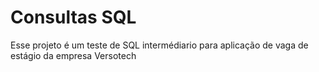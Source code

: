 # Consultas SQL
 
 Esse projeto é um teste de SQL intermédiario para aplicação de vaga de estágio da empresa Versotech


